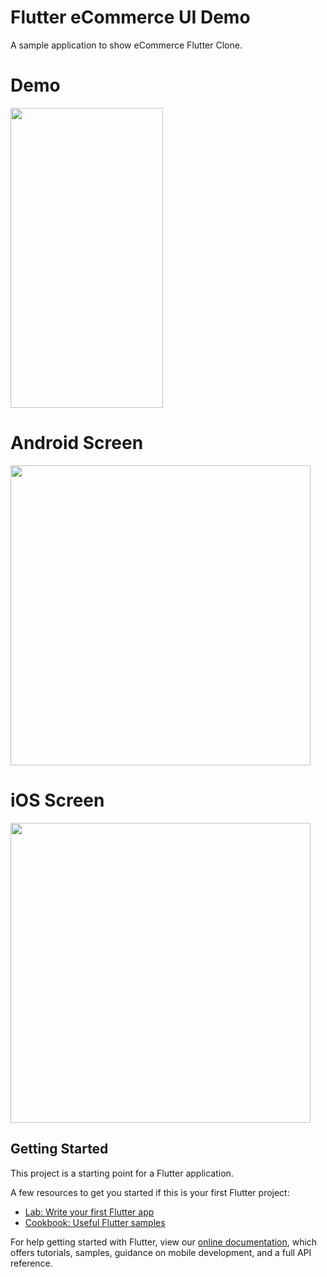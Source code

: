 # Flutter eCommerce UI Demo

A sample application to show eCommerce Flutter Clone.

# Demo
<img height="480px" width="244px" src="https://github.com/flutter-devs/flutter_ecommerce_shoes/blob/flutter_shoes_ecommerce/screens/demo.gif">



# Android Screen
<img height="480px" src="https://github.com/flutter-devs/flutter_ecommerce_shoes/blob/flutter_shoes_ecommerce/screens/android1.png">


# iOS Screen
<img height="480px" src="https://github.com/flutter-devs/flutter_ecommerce_shoes/blob/flutter_shoes_ecommerce/screens/iphone1.png">


## Getting Started

This project is a starting point for a Flutter application.

A few resources to get you started if this is your first Flutter project:

- [Lab: Write your first Flutter app](https://flutter.dev/docs/get-started/codelab)
- [Cookbook: Useful Flutter samples](https://flutter.dev/docs/cookbook)

For help getting started with Flutter, view our
[online documentation](https://flutter.dev/docs), which offers tutorials,
samples, guidance on mobile development, and a full API reference.